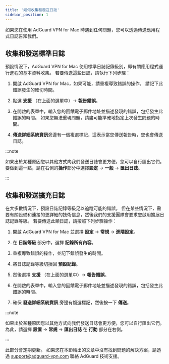 ```yaml
---
title: '如何收集和發送日誌'
sidebar_position: 1
---
```


如果您在使用 AdGuard VPN for Mac 時遇到任何問題，您可以透過傳送應用程式日誌告知我們。

## 收集和發送標準日誌

預設情況下，AdGuard VPN for Mac 使用標準日誌記錄級別，即有關應用程式運行進程的基本資料收集。 若要傳送這些日誌，請執行下列步驟：

1. 開啟 AdGuard VPN for Mac，如果可能，請重複導致錯誤的操作。 請記下此錯誤發生的確切時間。

2. 點選 **支援** （在上面的選單中）→ **報告錯誤**。

3. 在開啟的表單中，輸入您的回饋電子郵件地址並描述發現的錯誤，包括發生此錯誤的時間。 如果您無法重現問題，請盡可能準確地指定上次發生問題的時間。

4. **傳送詳細系統資訊**旁邊有一個複選標記，這表示當您傳送報告時，您也會傳送日誌。

:::note

如果出於某種原因您以其他方式向我們發送日誌會更方便，您可以自行匯出它們。 要做到這一點，請在右側的**操作**部分中選擇**設定** → **一般** → **匯出日誌**。

:::

## 收集和發送擴充日誌

在大多數情況下，預設日誌記錄等級足以追蹤可能的錯誤。 但在某些情況下，需要有關設備和連接的更詳細的技術信息，然後我們的支援團隊會要求您啟用擴展日誌記錄等級。 若要傳送此類日誌，請按照下列步驟操作：

1. 開啟 AdGuard VPN for Mac 並選擇 **設定** → **常規** → **進階設定**。

2. 在 **日誌等級** 部分中，選擇 **記錄所有內容**。

3. 重複導致錯誤的操作，並記下錯誤發生的時間。

4. 將日誌記錄等級切換回 **預設記錄**。

5. 然後選擇 **支援** （在上面的選單中）→ **報告錯誤**。

6. 在開啟的表單中，輸入您的回饋電子郵件地址並描述發現的錯誤，包括發生此錯誤的時間。

7. 確保 **發送詳細系統資訊** 旁邊有複選標記，然後按一下 **傳送**。

:::note

如果出於某種原因您以其他方式向我們發送日誌會更方便，您可以自行匯出它們。 為此，請選擇 **設置** → **常規** → **匯出日誌** 在 **行動** 部分在右側。

:::

此部分會定期更新。 如果您在本節給出的文章中沒有找到問題的解決方案，請透過 support@adguard-vpn.com 聯絡 AdGuard 技術支援。
